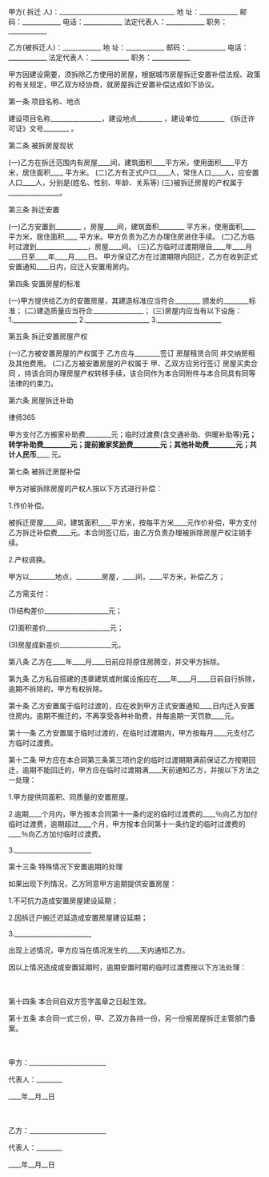 
 甲方(
拆迁
人)：____________________________________
 地 址：____________ 邮码：____________ 电话：____________ 
 法定代表人：____________ 职务：____________ 
 
 
 乙方(被拆迁人)：____________ 
 地 址：____________ 邮码：____________ 电话：____________ 
 法定代表人：____________ 职务：____________ 
 
 
 甲方因建设需要，须拆除乙方使用的房屋，根据城市房屋拆迁安置补偿法规、政策的有关规定，甲乙双方经协商，就房屋拆迁安置补偿达成如下协议。
 
 
 第一条 项目名称、地点
 
 
 建设项目名称________________，建设地点________ ，建设单位________ 《拆迁许可证》文号________ 。
 
 
 第二条 被拆房屋现状
 
 
 (一)乙方在拆迁范围内有房屋____间，建筑面积____平方米，使用面积____平方米，居住面积____ 平方米。
 (二)乙方有正式户口____人，常住人口____人，应安置人口____人，分别是(姓名、性别、年龄、关系等)
 (三)被拆迁房屋的产权属于________________。
 
 
 第三条 拆迁安置
 
 
 (一)乙方安置到________ ，房屋____间，建筑面积________ 平方米，使用面积____ 平方米，居住面积____ 平方米。甲方负责为乙方办理住房进住手续。
 (二)乙方临时过渡到________________，房屋____间。
 (三)乙方临时过渡期限自____年____月____日至____年____月____日。
 甲方保证乙方在过渡期限内回迁，乙方在收到正式安置通知____日内，应迁入安置用房内。
 
 
 第四条 安置房屋的标准
 
 
 (一)甲方提供给乙方的安置房屋，其建造标准应当符合________ 颁发的________标准；
 (二)建造质量应当符合________________；
 (三)房屋内应当有以下设施：
 1.____________________
 2.____________________
 3.____________________
 
 
 第五条 拆迁安置房屋产权
 
 
 (一)乙方被安置房屋的产权属于
 乙方应与________签订
房屋租赁合同
并交纳房租及其他费用。
 (二)乙方被安置房屋的产权属于
 甲、乙双方应另行签订
房屋买卖合同
，持该合同办理房屋产权转移手续，该合同作为本合同附件与本合同具有同等法律的约束力。
 
 
 第六条 房屋拆迁补助
 
 




 
律师365






 甲方支付乙方搬家补助费________元；临时过渡费(含交通补助、供暖补助等)____元；转学补助费________元；提前搬家奖励费________元；其他补助费________元；共计人民币________ 元。

 第七条 被拆迁房屋补偿

 

 

 甲方对被拆除房屋的产权人按以下方式进行补偿：

 

 1.作价补偿。

 

 

 被拆迁房屋____间，建筑面积____平方米，按每平方米____元作价补偿，甲方支付乙方拆迁补偿费____元。本合同签订后，由乙方负责办理被拆除房屋产权注销手续。

 

 

 2.产权调换。

 

 甲方以________地点，________房屋，____间，____平方米，补偿乙方；

 乙方需支付：

 (1)结构差价____________________元；

 (2)面积差价____________________元；

 (3)房屋成新差价________________元。

 

 

 

 第八条 乙方在____年____月____日前应将原住房腾空，并交甲方拆除。

 

 

 第九条 乙方私自搭建的违章建筑或附属设施应在____年____月____日前自行拆除，逾期不拆除的，甲方有权拆除。

 

 

 第十条 乙方安置属于临时过渡的，应在收到甲方正式安置通知____日内迁入安置住房内。逾期不搬迁的，不再享受各种补助费，并每逾期一天罚款____元。

 

 

 第十一条 乙方安置属于临时过渡的，在临时过渡期内，甲方按每月____元支付乙方临时过渡费。

 

 

 第十二条 甲方应在本合同第三条第三项约定的临时过渡期期满前保证乙方按期回迁，逾期不能回迁的，甲方应在临时过渡期满____天前通知乙方，并按以下方法之一处理：

 

 

 1.甲方提供同面积、同质量的安置房屋。

 2.逾期____个月内，甲方按本合同第十一条约定的临时过渡费的____％向乙方加付临时过渡费，逾期超过____个月，甲方按本合同第十一条约定的临时过渡费的____％向乙方加付临时过渡费。

 3.________________________

 

 

 第十三条 特殊情况下安置逾期的处理

 

 

 如果出现下列情况，乙方同意甲方逾期提供安置房屋：

 1.不可抗力造成安置房屋建设延期；

 2.因拆迁户搬迁迟延造成安置房屋建设延期；

 3.________________________

 出现上述情况，甲方应当在情况发生的____天内通知乙方。

 因以上情况造成或安置延期时，逾期安置时期的临时过渡费按以下方法处理：

 　

 第十四条 本合同自双方签字盖章之日起生效。

 

 

 第十五条 本合同一式三份，甲、乙双方各持一份，另一份报房屋拆迁主管部门备案。

 　

 甲方：________________________

 代表人：________

 ____年__月__日

 　

 乙方：________________________

 代表人：________

 ____年__月__日

 

 


 

 
 
 
 
 
  


  
 

  


  


  
 
 
 
 


